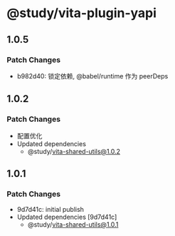 # @study/vita-plugin-yapi

## 1.0.5

### Patch Changes

- b982d40: 锁定依赖, @babel/runtime 作为 peerDeps

## 1.0.2

### Patch Changes

- 配置优化
- Updated dependencies
  - @study/vita-shared-utils@1.0.2

## 1.0.1

### Patch Changes

- 9d7d41c: initial publish
- Updated dependencies [9d7d41c]
  - @study/vita-shared-utils@1.0.1
